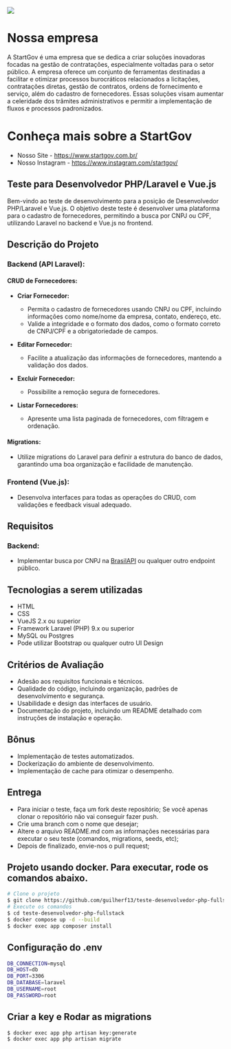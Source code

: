 [![](https://startgov.com.br/wp-content/uploads/2023/11/LOGO_VETOR.png)](https://www.startgov.com.br)

# Nossa empresa

A StartGov é uma empresa que se dedica a criar soluções inovadoras focadas na gestão de contratações, especialmente voltadas para o setor público. A empresa oferece um conjunto de ferramentas destinadas a facilitar e otimizar processos burocráticos relacionados a licitações, contratações diretas, gestão de contratos, ordens de fornecimento e serviço, além do cadastro de fornecedores. Essas soluções visam aumentar a celeridade dos trâmites administrativos e permitir a implementação de fluxos e processos padronizados.

# Conheça mais sobre a StartGov

- Nosso Site - https://www.startgov.com.br/
- Nosso Instagram - https://www.instagram.com/startgov/

## Teste para Desenvolvedor PHP/Laravel e Vue.js

Bem-vindo ao teste de desenvolvimento para a posição de Desenvolvedor PHP/Laravel e Vue.js. O objetivo deste teste é desenvolver uma plataforma para o cadastro de fornecedores, permitindo a busca por CNPJ ou CPF, utilizando Laravel no backend e Vue.js no frontend.

## Descrição do Projeto

### Backend (API Laravel):

#### CRUD de Fornecedores:

- **Criar Fornecedor:**
  - Permita o cadastro de fornecedores usando CNPJ ou CPF, incluindo informações como nome/nome da empresa, contato, endereço, etc.
  - Valide a integridade e o formato dos dados, como o formato correto de CNPJ/CPF e a obrigatoriedade de campos.

- **Editar Fornecedor:**
  - Facilite a atualização das informações de fornecedores, mantendo a validação dos dados.

- **Excluir Fornecedor:**
  - Possibilite a remoção segura de fornecedores.

- **Listar Fornecedores:**
  - Apresente uma lista paginada de fornecedores, com filtragem e ordenação.

#### Migrations:

- Utilize migrations do Laravel para definir a estrutura do banco de dados, garantindo uma boa organização e facilidade de manutenção.

### Frontend (Vue.js):

- Desenvolva interfaces para todas as operações do CRUD, com validações e feedback visual adequado.

## Requisitos

### Backend:
- Implementar busca por CNPJ na [BrasilAPI](https://brasilapi.com.br/docs#tag/CNPJ/paths/~1cnpj~1v1~1{cnpj}/get) ou qualquer outro endpoint público.

## Tecnologias a serem utilizadas
- HTML
- CSS
- VueJS 2.x ou superior
- Framework Laravel (PHP) 9.x ou superior
- MySQL ou Postgres
- Pode utilizar Bootstrap ou qualquer outro UI Design

## Critérios de Avaliação

- Adesão aos requisitos funcionais e técnicos.
- Qualidade do código, incluindo organização, padrões de desenvolvimento e segurança.
- Usabilidade e design das interfaces de usuário.
- Documentação do projeto, incluindo um README detalhado com instruções de instalação e operação.

## Bônus

- Implementação de testes automatizados.
- Dockerização do ambiente de desenvolvimento.
- Implementação de cache para otimizar o desempenho.

## Entrega

- Para iniciar o teste, faça um fork deste repositório; Se você apenas clonar o repositório não vai conseguir fazer push.
- Crie uma branch com o nome que desejar;
- Altere o arquivo README.md com as informações necessárias para executar o seu teste (comandos, migrations, seeds, etc);
- Depois de finalizado, envie-nos o pull request;

## Projeto usando docker. Para executar, rode os comandos abaixo.
```bash
# Clone o projeto
$ git clone https://github.com/guilherf13/teste-desenvolvedor-php-fullstack.git
# Execute os comandos
$ cd teste-desenvolvedor-php-fullstack
$ docker compose up -d --build
$ docker exec app composer install 
```
## Configuração do .env
```bash
DB_CONNECTION=mysql
DB_HOST=db
DB_PORT=3306
DB_DATABASE=laravel
DB_USERNAME=root
DB_PASSWORD=root
```
## Criar a key e Rodar as migrations
```bash
$ docker exec app php artisan key:generate
$ docker exec app php artisan migrate
```